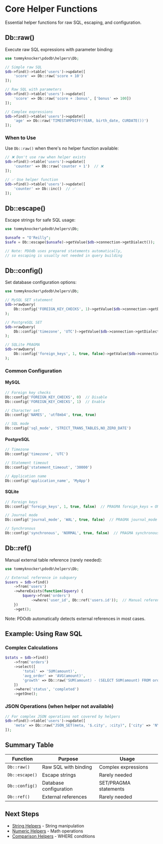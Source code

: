 # Core Helper Functions

Essential helper functions for raw SQL, escaping, and configuration.

## Db::raw()

Execute raw SQL expressions with parameter binding:

```php
use tommyknocker\pdodb\helpers\Db;

// Simple raw SQL
$db->find()->table('users')->update([
    'score' => Db::raw('score + 10')
]);

// Raw SQL with parameters
$db->find()->table('users')->update([
    'score' => Db::raw('score + :bonus', ['bonus' => 100])
]);

// Complex expressions
$db->find()->table('users')->update([
    'age' => Db::raw('TIMESTAMPDIFF(YEAR, birth_date, CURDATE())')
]);
```

### When to Use

Use `Db::raw()` when there's no helper function available:

```php
// ❌ Don't use raw when helper exists
$db->find()->table('users')->update([
    'counter' => Db::raw('counter + 1')  // ❌
]);

// ✅ Use helper function
$db->find()->table('users')->update([
    'counter' => Db::inc()  // ✅
]);
```

## Db::escape()

Escape strings for safe SQL usage:

```php
use tommyknocker\pdodb\helpers\Db;

$unsafe = "O'Reilly";
$safe = Db::escape($unsafe)->getValue($db->connection->getDialect());

// Note: PDOdb uses prepared statements automatically,
// so escaping is usually not needed in query building
```

## Db::config()

Set database configuration options:

```php
use tommyknocker\pdodb\helpers\Db;

// MySQL SET statement
$db->rawQuery(
    Db::config('FOREIGN_KEY_CHECKS', 1)->getValue($db->connection->getDialect())
);

// PostgreSQL SET
$db->rawQuery(
    Db::config('timezone', 'UTC')->getValue($db->connection->getDialect())
);

// SQLite PRAGMA
$db->rawQuery(
    Db::config('foreign_keys', 1, true, false)->getValue($db->connection->getDialect())
);
```

### Common Configuration

#### MySQL

```php
// Foreign key checks
Db::config('FOREIGN_KEY_CHECKS', 0)  // Disable
Db::config('FOREIGN_KEY_CHECKS', 1)  // Enable

// Character set
Db::config('NAMES', 'utf8mb4', true, true)

// SQL mode
Db::config('sql_mode', 'STRICT_TRANS_TABLES,NO_ZERO_DATE')
```

#### PostgreSQL

```php
// Timezone
Db::config('timezone', 'UTC')

// Statement timeout
Db::config('statement_timeout', '30000')

// Application name
Db::config('application_name', 'MyApp')
```

#### SQLite

```php
// Foreign keys
Db::config('foreign_keys', 1, true, false)  // PRAGMA foreign_keys = ON

// Journal mode
Db::config('journal_mode', 'WAL', true, false)  // PRAGMA journal_mode = WAL

// Synchronous
Db::config('synchronous', 'NORMAL', true, false)  // PRAGMA synchronous = NORMAL
```

## Db::ref()

Manual external table reference (rarely needed):

```php
use tommyknocker\pdodb\helpers\Db;

// External reference in subquery
$users = $db->find()
    ->from('users')
    ->whereExists(function($query) {
        $query->from('orders')
            ->where('user_id', Db::ref('users.id'));  // Manual reference
    })
    ->get();
```

Note: PDOdb automatically detects external references in most cases.

## Example: Using Raw SQL

### Complex Calculations

```php
$stats = $db->find()
    ->from('orders')
    ->select([
        'total' => 'SUM(amount)',
        'avg_order' => 'AVG(amount)',
        'growth' => Db::raw('SUM(amount) - (SELECT SUM(amount) FROM orders WHERE created_at < DATE_SUB(CURDATE(), INTERVAL 1 MONTH))')
    ])
    ->where('status', 'completed')
    ->getOne();
```

### JSON Operations (when helper not available)

```php
// For complex JSON operations not covered by helpers
$db->find()->table('users')->update([
    'meta' => Db::raw("JSON_SET(meta, '$.city', :city)", ['city' => 'NYC'])
]);
```

## Summary Table

| Function | Purpose | Usage |
|----------|---------|-------|
| `Db::raw()` | Raw SQL with binding | Complex expressions |
| `Db::escape()` | Escape strings | Rarely needed |
| `Db::config()` | Database configuration | SET/PRAGMA statements |
| `Db::ref()` | External references | Rarely needed |

## Next Steps

- [String Helpers](string-helpers.md) - String manipulation
- [Numeric Helpers](numeric-helpers.md) - Math operations
- [Comparison Helpers](comparison-helpers.md) - WHERE conditions
